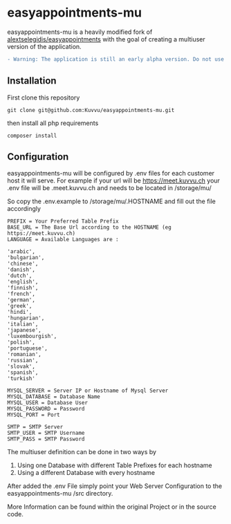 # easyappointments-mu

easyappointments-mu is a heavily modified fork of [alextselegidis/easyappointments](https://github.com/alextselegidis/easyappointments) with the goal of creating a multiuser version of the application.

```diff
- Warning: The application is still an early alpha version. Do not use in production unless you know what you are doing! -
```

## Installation

First clone this repository

```
git clone git@github.com:Kuvvu/easyappointments-mu.git
```

then install all php requirements

```
composer install
```

## Configuration

easyappointments-mu will be configured by .env files for each customer host it will serve.
For example if your url will be https://meet.kuvvu.ch your .env file will be .meet.kuvvu.ch and needs to
be located in /storage/mu/

So copy the .env.example to /storage/mu/.HOSTNAME and fill out the file accordingly
```
PREFIX = Your Preferred Table Prefix
BASE_URL = The Base Url according to the HOSTNAME (eg https://meet.kuvvu.ch)
LANGUAGE = Available Languages are :

'arabic',
'bulgarian',
'chinese',
'danish',
'dutch',
'english',
'finnish',
'french',
'german',
'greek',
'hindi',
'hungarian',
'italian',
'japanese',
'luxembourgish',
'polish',
'portuguese',
'romanian',
'russian',
'slovak',
'spanish',
'turkish'

MYSQL_SERVER = Server IP or Hostname of Mysql Server
MYSQL_DATABASE = Database Name
MYSQL_USER = Database User
MYSQL_PASSWORD = Password
MYSQL_PORT = Port

SMTP = SMTP Server
SMTP_USER = SMTP Username
SMTP_PASS = SMTP Password
```

The multiuser definition can be done in two ways by

1. Using one Database with different Table Prefixes for each hostname
2. Using a different Database with every hostname

After added the .env File simply point your Web Server Configuration to the easyappointments-mu /src directory.

More Information can be found within the original Project or in the source code.
